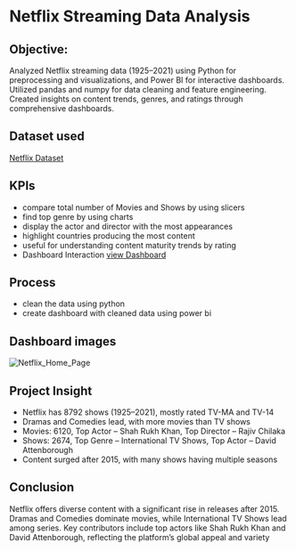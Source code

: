 # Netflix Streaming Data Analysis
## Objective:
Analyzed Netflix streaming data (1925–2021) using Python for preprocessing and visualizations, and Power BI for interactive dashboards. Utilized pandas and numpy for data cleaning and feature engineering. Created insights on content trends, genres, and ratings through comprehensive dashboards.

## Dataset used
<a href = "https://github.com/Thrayambakeswari/Netflix_DA_Project/blob/main/Netflix_Dataset.csv">Netflix Dataset</a>

## KPIs
- compare total number of Movies and Shows by using slicers 
- find top genre by using charts 
- display the actor and director with the most appearances
- highlight countries producing the most content
- useful for understanding content maturity trends by rating
- Dashboard Interaction <a href="https://github.com/Thrayambakeswari/Netflix_DA_Project/blob/main/Netflix_Dashboard.pbix">view Dashboard</a>

## Process
- clean the data using python
- create dashboard with cleaned data using power bi

## Dashboard images
![Netflix_Home_Page](https://github.com/user-attachments/assets/df178964-54f1-4a7e-81cc-fa87d04ab45f)


## Project Insight
- Netflix has 8792 shows (1925–2021), mostly rated TV-MA and TV-14
- Dramas and Comedies lead, with more movies than TV shows
- Movies: 6120, Top Actor – Shah Rukh Khan, Top Director – Rajiv Chilaka
- Shows: 2674, Top Genre – International TV Shows, Top Actor – David Attenborough
- Content surged after 2015, with many shows having multiple seasons

## Conclusion
Netflix offers diverse content with a significant rise in releases after 2015. Dramas and Comedies dominate movies, while International TV Shows lead among series. Key contributors include top actors like Shah Rukh Khan and David Attenborough, reflecting the platform’s global appeal and variety






